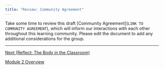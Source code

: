 ```yaml
---
title: "Review: Community Agreement"
---
```


Take some time to review this draft [Community Agreement](`LINK TO
COMMUNITY AGREEMENT`), which will inform our interactions with each
other throughout this learning community. Please edit the document to
add any additional considerations for the group.

---------------------------

[Next (Reflect: The Body in the Classroom)](./body-classroom.md)

[Module 2 Overview](./module2.md)
